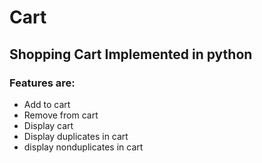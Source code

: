 # Cart
## Shopping Cart Implemented in python
### Features are:
* Add to cart 
* Remove from cart
* Display cart
* Display duplicates in cart
* display nonduplicates in cart
